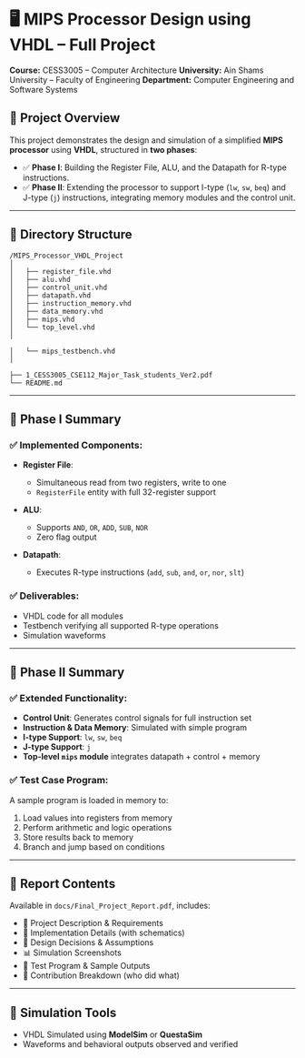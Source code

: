 

# 🖥️ MIPS Processor Design using VHDL – Full Project

**Course:** CESS3005 – Computer Architecture
**University:** Ain Shams University – Faculty of Engineering
**Department:** Computer Engineering and Software Systems


## 📌 Project Overview

This project demonstrates the design and simulation of a simplified **MIPS processor** using **VHDL**, structured in **two phases**:

* ✅ **Phase I**: Building the Register File, ALU, and the Datapath for R-type instructions.
* ✅ **Phase II**: Extending the processor to support I-type (`lw`, `sw`, `beq`) and J-type (`j`) instructions, integrating memory modules and the control unit.

---



## 📁 Directory Structure

```
/MIPS_Processor_VHDL_Project
│
│   ├── register_file.vhd
│   ├── alu.vhd
│   ├── control_unit.vhd
│   ├── datapath.vhd
│   ├── instruction_memory.vhd
│   ├── data_memory.vhd
│   ├── mips.vhd
│   └── top_level.vhd
│

│   └── mips_testbench.vhd
│

├── 1_CESS3005_CSE112_Major_Task_students_Ver2.pdf
└── README.md
```

---

## 📐 Phase I Summary

### ✅ Implemented Components:

* **Register File**:

  * Simultaneous read from two registers, write to one
  * `RegisterFile` entity with full 32-register support
* **ALU**:

  * Supports `AND`, `OR`, `ADD`, `SUB`, `NOR`
  * Zero flag output
* **Datapath**:

  * Executes R-type instructions (`add`, `sub`, `and`, `or`, `nor`, `slt`)

### ✅ Deliverables:

* VHDL code for all modules
* Testbench verifying all supported R-type operations
* Simulation waveforms

---

## 🧩 Phase II Summary

### ✅ Extended Functionality:

* **Control Unit**: Generates control signals for full instruction set
* **Instruction & Data Memory**: Simulated with simple program
* **I-type Support**: `lw`, `sw`, `beq`
* **J-type Support**: `j`
* **Top-level `mips` module** integrates datapath + control + memory

### ✅ Test Case Program:

A sample program is loaded in memory to:

1. Load values into registers from memory
2. Perform arithmetic and logic operations
3. Store results back to memory
4. Branch and jump based on conditions

---

## 📄 Report Contents

Available in `docs/Final_Project_Report.pdf`, includes:

* 📘 Project Description & Requirements
* 🔧 Implementation Details (with schematics)
* 🧠 Design Decisions & Assumptions
* 📊 Simulation Screenshots
* 🧪 Test Program & Sample Outputs
* 👥 Contribution Breakdown (who did what)

---

## 🧪 Simulation Tools

* VHDL Simulated using **ModelSim** or **QuestaSim**
* Waveforms and behavioral outputs observed and verified


